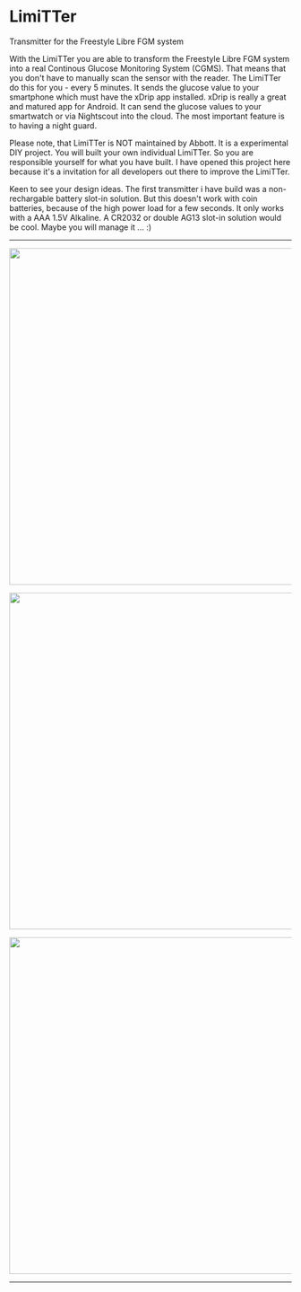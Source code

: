 # LimiTTer
Transmitter for the Freestyle Libre FGM system

With the LimiTTer you are able to transform the Freestyle Libre FGM system into a real
Continous Glucose Monitoring System (CGMS). That means that you don't have to manually
scan the sensor with the reader. The LimiTTer do this for you - every 5 minutes. It sends
the glucose value to your smartphone which must have the xDrip app installed. xDrip is really
a great and matured app for Android. It can send the glucose values to your smartwatch or
via Nightscout into the cloud. The most important feature is to having a night guard.

Please note, that LimiTTer is NOT maintained by Abbott. It is a experimental DIY project.
You will built your own individual LimiTTer. So you are responsible yourself for what you
have built. I have opened this project here because it's a invitation for all developers
out there to improve the LimiTTer.

Keen to see your design ideas. The first transmitter i have build was a non-rechargable
battery slot-in solution. But this doesn't work with coin batteries, because of the high
power load for a few seconds. It only works with a AAA 1.5V Alkaline. A CR2032 or double
AG13 slot-in solution would be cool. Maybe you will manage it ... :)

***

<a href="http://picload.org/image/rgddrlpw/img_1054.jpg"><img src="http://picload.org/image/rgddrlpw/img_1054.jpg" align="center" width="600" ></a>

<a href="http://picload.org/image/rgddrlwr/img_1055.jpg"><img src="http://picload.org/image/rgddrlwr/img_1055.jpg" align="center" width="600" ></a>

<a href="http://picload.org/image/rgrrlpgw/img_1016.jpg"><img src="http://picload.org/image/rgrrlpgw/img_1016.jpg" align="center" width="600" ></a>

***
